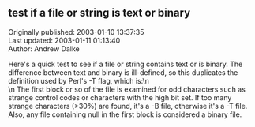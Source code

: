 ## test if a file or string is text or binary  
Originally published: 2003-01-10 13:37:35  
Last updated: 2003-01-11 01:13:40  
Author: Andrew Dalke  
  
Here's a quick test to see if a file or string contains text or is binary.  The difference between text and binary is ill-defined, so this duplicates the definition used by Perl's -T flag, which is:\n<br/>\n The first block or so of the file is examined for odd characters such as strange control codes or characters with the high bit set. If too many strange characters (>30%) are found, it's a -B file, otherwise it's a -T file. Also, any file containing null in the first block is considered a binary file.